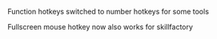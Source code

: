 Function hotkeys switched to number hotkeys for some tools

Fullscreen mouse hotkey now also works for skillfactory